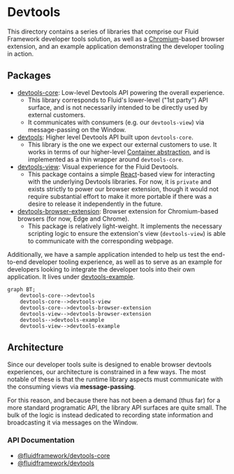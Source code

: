 # Devtools

This directory contains a series of libraries that comprise our Fluid Framework developer tools solution, as well as a [Chromium](https://www.chromium.org/Home/)-based browser extension, and an example application demonstrating the developer tooling in action.

## Packages

-   [devtools-core](devtools-core/README.md): Low-level Devtools API powering the overall experience.
    -   This library corresponds to Fluid's lower-level ("1st party") API surface, and is not necessarily intended to be directly used by external customers.
    -   It communicates with consumers (e.g. our `devtools-view`) via message-passing on the Window.
-   [devtools](devtools/README.md): Higher level Devtools API built upon `devtools-core`.
    -   This library is the one we expect our external customers to use.
        It works in terms of our higher-level [Container abstraction](https://fluidframework.com/docs/build/containers/), and is implemented as a thin wrapper around `devtools-core`.
-   [devtools-view](devtools-view/README.md): Visual experience for the Fluid Devtools.
    -   This package contains a simple [React](https://react.dev/)-based view for interacting with the underlying Devtools libraries.
        For now, it is `private` and exists strictly to power our browser extension, though it would not require substantial effort to make it more portable if there was a desire to release it independently in the future.
-   [devtools-browser-extension](devtools-browser-extension/README.md): Browser extension for Chromium-based browsers (for now, Edge and Chrome).
    -   This package is relatively light-weight.
        It implements the necessary scripting logic to ensure the extension's view (`devtools-view`) is able to communicate with the corresponding webpage.

Additionally, we have a sample application intended to help us test the end-to-end developer tooling experience, as well as to serve as an example for developers looking to integrate the developer tools into their own application.
It lives under [devtools-example](devtools-example/README.md).

```mermaid
graph BT;
    devtools-core-->devtools
    devtools-core-->devtools-view
    devtools-core-->devtools-browser-extension
    devtools-view-->devtools-browser-extension
    devtools-->devtools-example
    devtools-view-->devtools-example
```

## Architecture

Since our developer tools suite is designed to enable browser devtools experiences, our architecture is constrained in a few ways.
The most notable of these is that the runtime library aspects must communicate with the consuming views via **message-passing**.

For this reason, and because there has not been a demand (thus far) for a more standard programatic API, the library API surfaces are quite small.
The bulk of the logic is instead dedicated to recording state information and broadcasting it via messages on the Window.

### API Documentation

-   [@fluidframework/devtools-core](https://fluidframework.com/docs/apis/devtools-core)
-   [@fluidframework/devtools](https://fluidframework.com/docs/apis/devtools)

